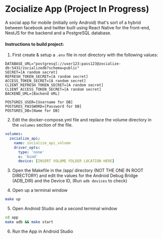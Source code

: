# Zocialize App (Project In Progress)
A social app for mobile (initially only Android) that's sort of a hybrid between facebook and twitter built using React Native for the front-end, NestJS for the backend and a PostgreSQL database.

#### Instructions to build project: 

1. First create & setup a `.env` file in root directory with the following values:

```.env
DATABASE_URL="postgresql://user123:pass123@zocialize-db:5432/zocializedb?schema=public"
SECRET=[A random secret]
REFRESH_TOKEN_SECRET=[A random secret] 
ACCESS_TOKEN_SECRET=[A random secret]
CLIENT_REFRESH_TOKEN_SECRET=[A random secret]
CLIENT_ACCESS_TOKEN_SECRET=[A random secret]
BACKEND_URL=[Backend URL]

POSTGRES_USER=[Username for DB]
POSTGRES_PASSWORD=[Password for DB]
POSTGRES_DB=[Name for DB]
```

2. Edit the docker-compose.yml file and replace the volume directory in the `volumes` section of the file.

```yml
volumes:
  zocialize_api:
    name: zocialize_api_volume
    driver_opts:
      type: 'none'
      o: 'bind'
      device: [INSERT VOLUME FOLDER LOCATION HERE]
```

3. Open the Makefile in the /app/ directory (NOT THE ONE IN ROOT DIRECTORY) and edit the values for the Android Debug Bridge (ADB_DIR) and the Device ID, (Run `adb devices` to check)

4. Open up a terminal window

```bash
make up
```

5. Open Android Studio and a second terminal window

```bash
cd app
make adb && make start
```

6. Run the App in Android Studio
